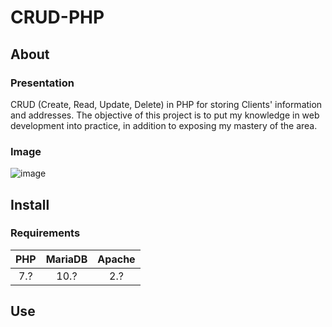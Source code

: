 # CRUD-PHP

## About

### Presentation

CRUD (Create, Read, Update, Delete) in PHP for storing Clients' information and addresses. The objective of this project is to put my knowledge in web development into practice, in addition to exposing my mastery of the area.

### Image

![image](https://user-images.githubusercontent.com/68780083/112770461-2f6b6f80-8ffd-11eb-8dec-920cd5afa93c.png)

## Install

### Requirements

PHP   | MariaDB | Apache
:---------: | :---------: | :---------:
7.? | 10.? | 2.?

## Use  
